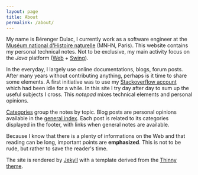 ```yaml
---
layout: page
title: About
permalink: /about/
---
```

<div>
<p>
My name is Bérenger Dulac, I currently work as a software engineer at the <a href="http://en.wikipedia.org/wiki/National_Museum_of_Natural_History_%28France%29">Muséum national d'Histoire naturelle</a> (MNHN, Paris). This website contains my personal technical notes. Not to be exclusive, my main activity focus on the <em>Java</em> platform (<a href="http://en.wikipedia.org/wiki/Web_development">Web</a> + <a href="http://en.wikipedia.org/wiki/Swing_%28Java%29">Swing</a>).
</p>
<p>
In the everyday, I largely use online documentations, blogs, forum posts. After many years without contributing anything, perhaps is it time to share some elements. A first initiative was to use my <a href="http://stackoverflow.com/users/1207019/bdulac">Stackoverflow account</a> which had been idle for a while. In this site I try day after day to sum up the useful subjects I cross. This <em>notepad</em> mixes technical elements and personal opinions.
</p>
<p><a href="../categories/">Categories</a> group the notes by topic. Blog posts are personal opinions available in the <a href="{{ site.url }}">general index</a>. Each post is related to its categories displayed in the footer, with links when general notes are available.
</p>
<p>
Because I know that there is a plenty of informations on the Web and that reading can be long, important points are <b>emphasized</b>. This is not to be rude, but rather to save the reader's time.
</p>
<p>
The site is rendered by <a href="http://jekyllrb.com/">Jekyll</a> with a template derived from the <a href="http://camporez.com">Thinny theme</a>.
</p>
</div>